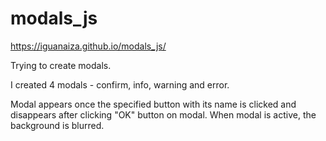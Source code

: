 # modals_js
https://iguanaiza.github.io/modals_js/

Trying to create modals.

I created 4 modals - confirm, info, warning and error.

Modal appears once the specified button with its name is clicked and disappears after clicking "OK" button on modal. 
When modal is active, the background is blurred.
